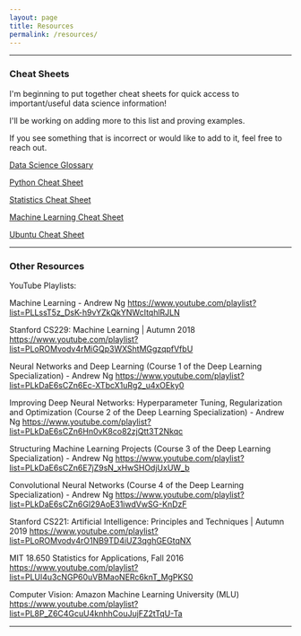```yaml
---
layout: page
title: Resources
permalink: /resources/
---
```


----------

### Cheat Sheets

I'm beginning to put together cheat sheets for quick access to important/useful data science information!

I'll be working on adding more to this list and proving examples. 

If you see something that is incorrect or would like to add to it, feel free to reach out.

[Data Science Glossary](/)

[Python Cheat Sheet](/)

[Statistics Cheat Sheet](/)

[Machine Learning Cheat Sheet](/)

[Ubuntu Cheat Sheet](/)

----------
### Other Resources

YouTube Playlists:

Machine Learning - Andrew Ng
https://www.youtube.com/playlist?list=PLLssT5z_DsK-h9vYZkQkYNWcItqhlRJLN

Stanford CS229: Machine Learning | Autumn 2018
https://www.youtube.com/playlist?list=PLoROMvodv4rMiGQp3WXShtMGgzqpfVfbU

Neural Networks and Deep Learning (Course 1 of the Deep Learning Specialization) - Andrew Ng
https://www.youtube.com/playlist?list=PLkDaE6sCZn6Ec-XTbcX1uRg2_u4xOEky0

Improving Deep Neural Networks: Hyperparameter Tuning, Regularization and Optimization (Course 2 of the Deep Learning Specialization) - Andrew Ng
https://www.youtube.com/playlist?list=PLkDaE6sCZn6Hn0vK8co82zjQtt3T2Nkqc

Structuring Machine Learning Projects (Course 3 of the Deep Learning Specialization) - Andrew Ng
https://www.youtube.com/playlist?list=PLkDaE6sCZn6E7jZ9sN_xHwSHOdjUxUW_b

Convolutional Neural Networks (Course 4 of the Deep Learning Specialization) - Andrew Ng
https://www.youtube.com/playlist?list=PLkDaE6sCZn6Gl29AoE31iwdVwSG-KnDzF

Stanford CS221: Artificial Intelligence: Principles and Techniques | Autumn 2019
https://www.youtube.com/playlist?list=PLoROMvodv4rO1NB9TD4iUZ3qghGEGtqNX

MIT 18.650 Statistics for Applications, Fall 2016
https://www.youtube.com/playlist?list=PLUl4u3cNGP60uVBMaoNERc6knT_MgPKS0

Computer Vision: Amazon Machine Learning University (MLU)
https://www.youtube.com/playlist?list=PL8P_Z6C4GcuU4knhhCouJujFZ2tTqU-Ta

----------